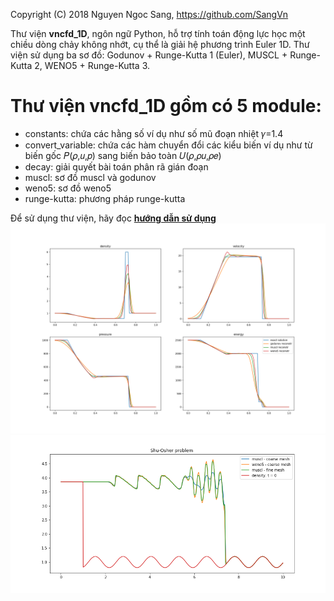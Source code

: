 Copyright (C) 2018  Nguyen Ngoc Sang, <https://github.com/SangVn> 

Thư viện **vncfd_1D**, ngôn ngữ Python, hỗ trợ tính toán động lực học một chiều dòng chảy không nhớt, cụ thể là giải hệ phương trình Euler 1D. Thư viện sử dụng ba sơ đồ: Godunov + Runge-Kutta 1 (Euler), MUSCL + Runge-Kutta 2, WENO5 + Runge-Kutta 3.

# Thư viện vncfd_1D gồm có 5 module:

*	constants: chứa các hằng số ví dụ như số mũ đoạn nhiệt 𝛾=1.4
*	convert_variable: chứa các hàm chuyển đổi các kiểu biến ví dụ như từ biến gốc 𝑃(𝜌,𝑢,𝑝) sang biến bảo toàn 𝑈(𝜌,𝜌𝑢,𝜌𝑒)
*	decay: giải quyết bài toán phân rã gián đoạn
*	muscl: sơ đồ muscl và godunov
*	weno5: sơ đồ weno5
*	runge-kutta: phương pháp runge-kutta

Để sử dụng thư viện, hãy đọc **[hướng dẫn sử dụng](https://nbviewer.jupyter.org/github/SangVn/vncfd_1D_update/blob/master/huong_dan_su_dung.ipynb)**
<img src="riemann.png">
<img src="Shu-Osher_problem.png">
